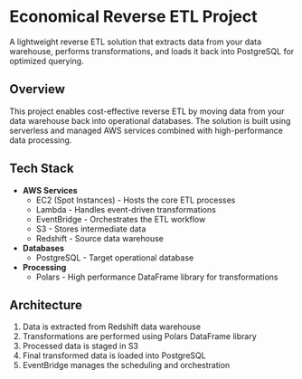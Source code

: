 # Economical Reverse ETL Project

A lightweight reverse ETL solution that extracts data from your data warehouse, performs transformations, and loads it back into PostgreSQL for optimized querying.

## Overview

This project enables cost-effective reverse ETL by moving data from your data warehouse back into operational databases. The solution is built using serverless and managed AWS services combined with high-performance data processing.

## Tech Stack

- **AWS Services**
  - EC2 (Spot Instances) - Hosts the core ETL processes
  - Lambda - Handles event-driven transformations
  - EventBridge - Orchestrates the ETL workflow
  - S3 - Stores intermediate data
  - Redshift - Source data warehouse
- **Databases**
  - PostgreSQL - Target operational database
- **Processing**
  - Polars - High performance DataFrame library for transformations

## Architecture

1. Data is extracted from Redshift data warehouse
2. Transformations are performed using Polars DataFrame library
3. Processed data is staged in S3
4. Final transformed data is loaded into PostgreSQL
5. EventBridge manages the scheduling and orchestration
